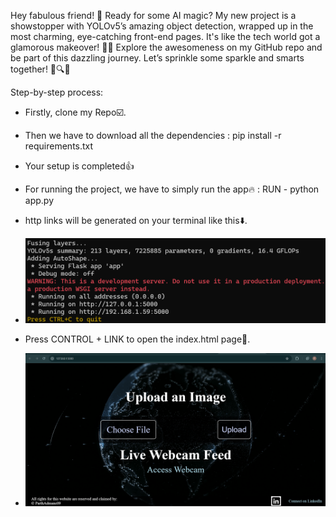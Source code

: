 Hey fabulous friend! 🌸
Ready for some AI magic? My new project is a showstopper with YOLOv5’s amazing object detection, 
wrapped up in the most charming, eye-catching front-end pages. It's like the tech world got a glamorous makeover! 💖✨
Explore the awesomeness on my GitHub repo and be part of this dazzling journey. Let’s sprinkle some sparkle and smarts
together! 🌟🔍🎉

Step-by-step process:
 - Firstly, clone my Repo☑️.
 - Then we have to download all the dependencies : pip install -r requirements.txt
 - Your setup is completed👍
 - For running the project, we have to simply run the app🔥 : RUN - python app.py
 - http links will be generated on your terminal like this⬇️.
  
 - ![Terminal](assets/photo/Terminal.png)
   
 - Press CONTROL + LINK to open the index.html page🧩.
   
 - ![Index](assets/photo/index.png)

